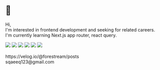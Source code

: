 # 👋
Hi, <br/>
I'm interested in frontend development and seeking for related careers. <br/>
I'm currently learning Next.js app router, react query. <br/>


<div>
<img src="https://img.shields.io/badge/html-E34F26?style=for-the-badge&logo=html5&logoColor=black"/>
<img src="https://img.shields.io/badge/css-1572B6?style=for-the-badge&logo=css3&logoColor=black"/>
<img src="https://img.shields.io/badge/css%20modules-black?style=for-the-badge&logo=cssmodules&logoColor=white"/>
<img src="https://img.shields.io/badge/javascript-F7DF1E?style=for-the-badge&logo=javascript&logoColor=black"/>
<img src="https://img.shields.io/badge/react-61DAFB?style=for-the-badge&logo=react&logoColor=black"/>
<img src="https://img.shields.io/badge/next.js-black?style=for-the-badge&logo=nextdotjs&logoColor=white"/>
</div>
<br/>
https://velog.io/@forestream/posts
<div>sqaeeq123@gmail.com</div>

<!---
- 👀 I’m interested in ...
- 🌱 I’m currently learning ...
- 💞️ I’m looking to collaborate on ...
- 📫 How to reach me ...
- 😄 Pronouns: ...
- ⚡ Fun fact: ...
forestream/forestream is a ✨ special ✨ repository because its `README.md` (this file) appears on your GitHub profile.
You can click the Preview link to take a look at your changes.
--->
